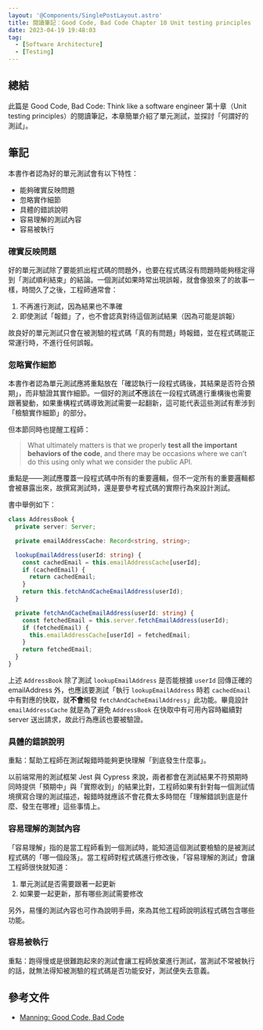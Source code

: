```yaml
---
layout: '@Components/SinglePostLayout.astro'
title: 閱讀筆記：Good Code, Bad Code Chapter 10 Unit testing principles
date: 2023-04-19 19:48:03
tag:
  - [Software Architecture]
  - [Testing]
---
```


## 總結

此篇是 Good Code, Bad Code: Think like a software engineer 第十章（Unit testing principles）的閱讀筆記，本章簡單介紹了單元測試，並探討「何謂好的測試」。

## 筆記

本書作者認為好的單元測試會有以下特性：

- 能夠確實反映問題
- 忽略實作細節
- 具體的錯誤說明
- 容易理解的測試內容
- 容易被執行

### 確實反映問題

好的單元測試除了要能抓出程式碼的問題外，也要在程式碼沒有問題時能夠穩定得到「測試順利結束」的結論。一個測試如果時常出現誤報，就會像狼來了的故事一樣，時間久了之後，工程師通常會：

1. 不再進行測試，因為結果也不準確
2. 即使測試「報錯」了，也不會認真對待這個測試結果（因為可能是誤報）

故良好的單元測試只會在被測驗的程式碼「真的有問題」時報錯，並在程式碼能正常運行時，不進行任何誤報。

### 忽略實作細節

本書作者認為單元測試應將重點放在「確認執行一段程式碼後，其結果是否符合預期」，而非驗證其實作細節。一個好的測試**不**應該在一段程式碼進行重構後也需要跟著變動，如果重構程式碼導致測試需要一起翻新，這可能代表這些測試有牽涉到「檢驗實作細節」的部分。

但本節同時也提醒工程師：

> What ultimately matters is that we properly **test all the important behaviors of the code**, and there may be occasions where we can’t do this using only what we consider the public API.

重點是——測試應覆蓋一段程式碼中所有的重要邏輯，但不一定所有的重要邏輯都會被暴露出來，故撰寫測試時，還是要參考程式碼的實際行為來設計測試。

書中舉例如下：

```ts
class AddressBook {
  private server: Server;

  private emailAddressCache: Record<string, string>;

  lookupEmailAddress(userId: string) {
    const cachedEmail = this.emailAddressCache[userId];
    if (cachedEmail) {
      return cachedEmail;
    }
    return this.fetchAndCacheEmailAddress(userId);
  }

  private fetchAndCacheEmailAddress(userId: string) {
    const fetchedEmail = this.server.fetchEmailAddress(userId);
    if (fetchedEmail) {
      this.emailAddressCache[userId] = fetchedEmail;
    }
    return fetchedEmail;
  }
}
```

上述 `AddressBook` 除了測試 `lookupEmailAddress` 是否能根據 `userId` 回傳正確的 emailAddress 外，也應該要測試「執行 `lookupEmailAddress` 時若 `cachedEmail` 中有對應的快取，就**不會**觸發 `fetchAndCacheEmailAddress`」此功能。畢竟設計 `emailAddressCache` 就是為了避免 `AddressBook` 在快取中有可用內容時繼續對 server 送出請求，故此行為應該也要被驗證。

### 具體的錯誤說明

重點：幫助工程師在測試報錯時能夠更快理解「到底發生什麼事」。

以前端常用的測試框架 Jest 與 Cypress 來說，兩者都會在測試結果不符預期時同時提供「預期中」與「實際收到」的結果比對，工程師如果有針對每一個測試情境撰寫合理的測試描述，報錯時就應該不會花費太多時間在「理解錯誤到底是什麼、發生在哪裡」這些事情上。

### 容易理解的測試內容

「容易理解」指的是當工程師看到一個測試時，能知道這個測試要檢驗的是被測試程式碼的「哪一個段落」。當工程師對程式碼進行修改後，「容易理解的測試」會讓工程師很快就知道：

1. 單元測試是否需要跟著一起更新
2. 如果要一起更新，那有哪些測試需要修改

另外，易懂的測試內容也可作為說明手冊，來為其他工程師說明該程式碼包含哪些功能。

### 容易被執行

重點：跑得慢或是很難跑起來的測試會讓工程師放棄進行測試，當測試不常被執行的話，就無法得知被測驗的程式碼是否功能安好，測試便失去意義。

## 參考文件

- [Manning: Good Code, Bad Code](https://www.manning.com/books/good-code-bad-code)
